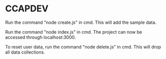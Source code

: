 # CCAPDEV

Run the command "node create.js" in cmd. This will add the sample data.

Run the command "node index.js" in cmd. The project can now be accessed through localhost:3000.

To reset user data, run the command "node delete.js" in cmd. This will drop all data collections.